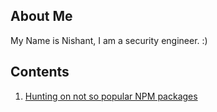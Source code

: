## About Me

My Name is Nishant, I am a security engineer. :)


## Contents
1. [Hunting on not so popular NPM packages](/blogs/blogs/hunting_packages)
